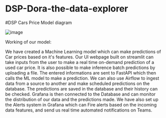 # DSP-Dora-the-data-explorer

#DSP Cars Price Model diagram

![image](https://user-images.githubusercontent.com/74925493/176908419-887e60d2-51f5-48a8-8ada-68a7caae2f0d.png)

Working of our model:

We have created a Machine Learning model which can make predictions of Car prices based on it's features. Our UI webpage built on streamlit can take inputs from the user to make a real time on-demand prediction of a used car price. It is also possible to make inference batch predictions by uploading a file. The entered informations are sent to FastAPI which then calls the ML model to make a prediction. 
We can also use Airflow to ingest data from a source to another and make scheduled predictions on the database. The predictions are saved in the database and their history can be checked. Grafana is then connected to the Database and can monitor the distribution of our data and the predictions made. We have also set up the Alerts system in Grafana which can Fire alerts based on the incoming data features, and send us real time automated notifications on Teams.
